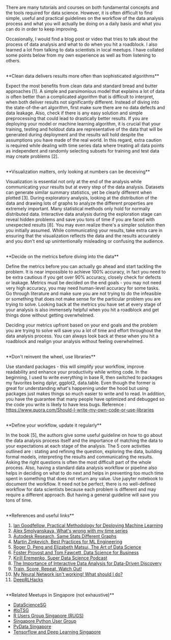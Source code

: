 <!-- 
.. title: Lessons learned along the data-driven journey
.. slug: lessons-learned
.. date: 2017-09-30 00:57:35 UTC+08:00
.. tags: draft, data science, machine learning
.. category: 
.. link: 
.. description: 
.. type: text
-->

There are many tutorials and courses on both fundamental concepts and the tools required for data science. However, it is often difficult to find simple, useful and practical guidelines on the workflow of the data analysis process and what you will actually be doing on a daily basis and what you can do in order to keep improving. 


Occasionally, I would find a blog post or video that tries to talk about the process of data analysis and what to do when you hit a roadblock. I also learned a lot from talking to data scientists in local meetups. I have collated some points below from my own experience as well as from listening to others. 

<br>
**Clean data delivers results more often than sophisticated algorithms**

Expect the most benefits from clean data and standard bread and butter approaches [1]. A simple and parsimonious model that explains a lot of data is often better than a complicated algorithm that is difficult to interpret,  when both deliver results not significantly different. Instead of diving into the state-of-the-art algorithm, first make sure there are no data defects and data leakage. Also, check if there is any easy solution and simple preprocessing that could lead to drastically better results. If you are deploying your model or machine learning algorithm, it is crucial that your training, testing and holdout data are representative of the data that will be generated during deployment and the results will hold despite the assumptions you have made of the real world. In this regard, extra caution is required while dealing with time series data where treating all data points as independent and randomly selecting subsets for training and test data may create problems [2]. 

<br>
**Visualization matters, only looking at numbers can be deceiving** 

Visualization is essential not only at the end of the analysis while communicating your results but at every step of the data analysis. Datasets can generate similar summary statistics, yet be clearly different when plotted [3]. During exploratory analysis, looking at the distribution of the data and drawing lots of graphs to analyze the different properties are extremely important. Many statistical methods only hold for normally distributed data. Interactive data analysis during the exploration stage can reveal hidden problems and save you tons of time if you are faced with unexpected results [8]. You may even realize there's a simpler solution then you initially assumed. While communicating your results, take extra care in ensuring that the visualization reflects the data and the results accurately and you don't end up unintentionally misleading or confusing the audience. 

<br>
**Decide on the metrics before diving into the data**

Define the metrics before you can actually go ahead and start tackling the problem. It is near impossible to achieve 100% accuracy, in fact you need to be extra cautious if you get over 90% accuracy, closely check for defects or leakage. Metrics must be decided on the end goals - you may not need very high accuracy, you may need human-level accuracy for some tasks. Go through literature and make sure you are not trying to do the infeasible or something that does not make sense for the particular problem you are trying to solve. Looking back at the metrics you have set at every stage of your analysis is also immensely helpful when you hit a roadblock and get things done without getting overwhelmed.

Deciding your metrics upfront based on your end goals and the problem you are trying to solve will save you a lot of time and effort throughout the data analysis process. You can always look back at these when you hit a roadblock and realign your analysis without feeling overwhelmed. 

<br>
**Don't reinvent the wheel, use libraries**

Use standard packages - this will simplify your workflow, improve readability and enhance your productivity while writing code. In the beginning, I used to write everything in base R, then switched to packages my favorites being dplyr, ggplot2, data.table. Even though the former is great for understanding what's happening under the hood but using packages just makes things so much easier to write and to read. In addition, you have the guarantee that many people have optimized and debugged so the code you write is likely to have less bugs. 
Reference : https://www.quora.com/Should-I-write-my-own-code-or-use-libraries

<br>
**Define your workflow, update it regularly**

In the book [5], the authors give some useful guideline on how to go about the data analysis process itself and the importance of matching the data to your expectations at each stage of the analysis. The 5 core activities outlined are :  stating and refining the question, exploring the data, building formal models, interpreting the results and communicating the results. Asking the right questions is often the most difficult part of the whole process. Also, having a standard data analysis workflow or pipeline also helps in deciding on what to do next and helps in preventing too much time spent in something that does not return any value. Use jupyter notebook to document the workflow. It need not be perfect, there is no well-defined workflow for data scientists because each problem is different and may require a different approach. But having a general guideline will save you tons of time. 

<br>
**References and useful links** 

1.  [Ian Goodfellow, Practical Methodology for Deploying Machine Learning](https://www.youtube.com/watch?v=NKiwFF_zBu4)
2.  [Alex Smolyanskaya, What's wrong with my time series](http://multithreaded.stitchfix.com/blog/2017/02/28/whats-wrong-with-my-time-series/)
3.  [Autodesk Research, Same Stats Different Graphs](https://www.autodeskresearch.com/publications/samestats)
4.  [Martin Zinkevich, Best Practices for ML Engineering](http://martin.zinkevich.org/rules_of_ml/rules_of_ml.pdf)
5.  [Roger D. Peng and Elizabeth Matsui, The Art of Data Science](https://leanpub.com/artofdatascience)
6.  [Foster Provost and Tom Fawcett, Data Science for Business](https://www.amazon.com/Data-Science-Business-Data-Analytic-Thinking/dp/1449361323)
7. [Kirill Eremenko, Super Data Science Podcast](https://www.superdatascience.com/podcast/)
8. [The Importance of Interactive Data Analysis for Data-Driven Discovery](https://simplystatistics.org/2017/04/03/interactive-data-analysis/)
9. [Train, Score, Repeat, Watch Out!](http://blog.kaggle.com/2017/08/30/train-score-repeat-watch-out-zillows-andrew-martin-on-modeling-pitfalls-in-a-dynamic-world/)
10. [My Neural Network isn't working! What should I do?](http://theorangeduck.com/page/neural-network-not-working)
11. [DeepRLHacks](https://github.com/williamFalcon/DeepRLHacks)

<br>
**Related Meetups in Singapore (not exhaustive)**

- [DataScienceSG](https://www.meetup.com/DataScience-SG-Singapore/)
- [#IoTSG](https://www.meetup.com/IoT_SG/)
- [R Users Group Singapore (RUGS)](https://www.meetup.com/R-User-Group-SG/)
- [Singapore Python User Group](https://www.meetup.com/Singapore-Python-User-Group/)
- [PyData Singapore](https://www.meetup.com/PyData-SG/)
- [Tensorflow and Deep Learning Singapore](https://www.meetup.com/TensorFlow-and-Deep-Learning-Singapore/)
 






